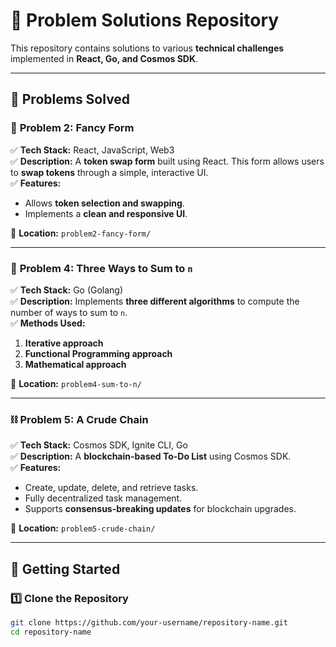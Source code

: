 # 🚀 Problem Solutions Repository

This repository contains solutions to various **technical challenges** implemented in **React, Go, and Cosmos SDK**.

---

## 📌 Problems Solved

### 🎨 **Problem 2: Fancy Form**
✅ **Tech Stack:** React, JavaScript, Web3  
✅ **Description:** A **token swap form** built using React. This form allows users to **swap tokens** through a simple, interactive UI.  
✅ **Features:**
- Allows **token selection and swapping**.
- Implements a **clean and responsive UI**.

📂 **Location:** `problem2-fancy-form/`

---

### 🔢 **Problem 4: Three Ways to Sum to `n`**
✅ **Tech Stack:** Go (Golang)  
✅ **Description:** Implements **three different algorithms** to compute the number of ways to sum to `n`.  
✅ **Methods Used:**
1. **Iterative approach** 
2. **Functional Programming approach** 
3. **Mathematical approach**

📂 **Location:** `problem4-sum-to-n/`

---

### ⛓️ **Problem 5: A Crude Chain**
✅ **Tech Stack:** Cosmos SDK, Ignite CLI, Go  
✅ **Description:** A **blockchain-based To-Do List** using Cosmos SDK.  
✅ **Features:**
- Create, update, delete, and retrieve tasks.
- Fully decentralized task management.
- Supports **consensus-breaking updates** for blockchain upgrades.

📂 **Location:** `problem5-crude-chain/`

---

## 🚀 Getting Started

### **1️⃣ Clone the Repository**
```bash
git clone https://github.com/your-username/repository-name.git
cd repository-name
